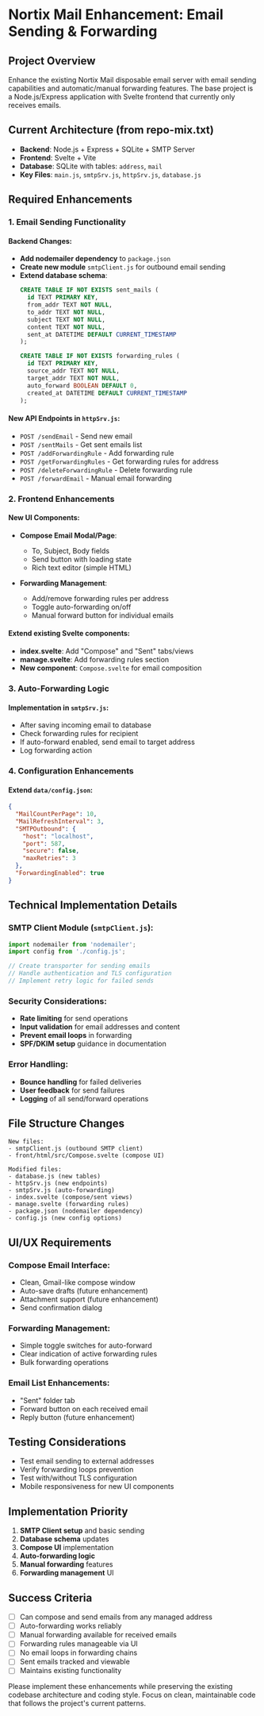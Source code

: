 # Nortix Mail Enhancement: Email Sending & Forwarding

## Project Overview
Enhance the existing Nortix Mail disposable email server with email sending capabilities and automatic/manual forwarding features. The base project is a Node.js/Express application with Svelte frontend that currently only receives emails.

## Current Architecture (from repo-mix.txt)
- **Backend**: Node.js + Express + SQLite + SMTP Server
- **Frontend**: Svelte + Vite
- **Database**: SQLite with tables: `address`, `mail`
- **Key Files**: `main.js`, `smtpSrv.js`, `httpSrv.js`, `database.js`

## Required Enhancements

### 1. Email Sending Functionality

#### Backend Changes:
- **Add nodemailer dependency** to `package.json`
- **Create new module** `smtpClient.js` for outbound email sending
- **Extend database schema**:
  ```sql
  CREATE TABLE IF NOT EXISTS sent_mails (
    id TEXT PRIMARY KEY,
    from_addr TEXT NOT NULL,
    to_addr TEXT NOT NULL,
    subject TEXT NOT NULL,
    content TEXT NOT NULL,
    sent_at DATETIME DEFAULT CURRENT_TIMESTAMP
  );
  
  CREATE TABLE IF NOT EXISTS forwarding_rules (
    id TEXT PRIMARY KEY,
    source_addr TEXT NOT NULL,
    target_addr TEXT NOT NULL,
    auto_forward BOOLEAN DEFAULT 0,
    created_at DATETIME DEFAULT CURRENT_TIMESTAMP
  );
  ```

#### New API Endpoints in `httpSrv.js`:
- `POST /sendEmail` - Send new email
- `POST /sentMails` - Get sent emails list
- `POST /addForwardingRule` - Add forwarding rule
- `POST /getForwardingRules` - Get forwarding rules for address
- `POST /deleteForwardingRule` - Delete forwarding rule
- `POST /forwardEmail` - Manual email forwarding

### 2. Frontend Enhancements

#### New UI Components:
- **Compose Email Modal/Page**:
  - To, Subject, Body fields
  - Send button with loading state
  - Rich text editor (simple HTML)
  
- **Forwarding Management**:
  - Add/remove forwarding rules per address
  - Toggle auto-forwarding on/off
  - Manual forward button for individual emails

#### Extend existing Svelte components:
- **index.svelte**: Add "Compose" and "Sent" tabs/views
- **manage.svelte**: Add forwarding rules section
- **New component**: `Compose.svelte` for email composition

### 3. Auto-Forwarding Logic

#### Implementation in `smtpSrv.js`:
- After saving incoming email to database
- Check forwarding rules for recipient
- If auto-forward enabled, send email to target address
- Log forwarding action

### 4. Configuration Enhancements

#### Extend `data/config.json`:
```json
{
  "MailCountPerPage": 10,
  "MailRefreshInterval": 3,
  "SMTPOutbound": {
    "host": "localhost",
    "port": 587,
    "secure": false,
    "maxRetries": 3
  },
  "ForwardingEnabled": true
}
```

## Technical Implementation Details

### SMTP Client Module (`smtpClient.js`):
```javascript
import nodemailer from 'nodemailer';
import config from './config.js';

// Create transporter for sending emails
// Handle authentication and TLS configuration
// Implement retry logic for failed sends
```

### Security Considerations:
- **Rate limiting** for send operations
- **Input validation** for email addresses and content
- **Prevent email loops** in forwarding
- **SPF/DKIM setup** guidance in documentation

### Error Handling:
- **Bounce handling** for failed deliveries
- **User feedback** for send failures
- **Logging** of all send/forward operations

## File Structure Changes
```
New files:
- smtpClient.js (outbound SMTP client)
- front/html/src/Compose.svelte (compose UI)

Modified files:
- database.js (new tables)
- httpSrv.js (new endpoints)
- smtpSrv.js (auto-forwarding)
- index.svelte (compose/sent views)
- manage.svelte (forwarding rules)
- package.json (nodemailer dependency)
- config.js (new config options)
```

## UI/UX Requirements

### Compose Email Interface:
- Clean, Gmail-like compose window
- Auto-save drafts (future enhancement)
- Attachment support (future enhancement)
- Send confirmation dialog

### Forwarding Management:
- Simple toggle switches for auto-forward
- Clear indication of active forwarding rules
- Bulk forwarding operations

### Email List Enhancements:
- "Sent" folder tab
- Forward button on each received email
- Reply button (future enhancement)

## Testing Considerations
- Test email sending to external addresses
- Verify forwarding loops prevention
- Test with/without TLS configuration
- Mobile responsiveness for new UI components

## Implementation Priority
1. **SMTP Client setup** and basic sending
2. **Database schema** updates
3. **Compose UI** implementation
4. **Auto-forwarding logic**
5. **Manual forwarding** features
6. **Forwarding management** UI

## Success Criteria
- [ ] Can compose and send emails from any managed address
- [ ] Auto-forwarding works reliably
- [ ] Manual forwarding available for received emails
- [ ] Forwarding rules manageable via UI
- [ ] No email loops in forwarding chains
- [ ] Sent emails tracked and viewable
- [ ] Maintains existing functionality

Please implement these enhancements while preserving the existing codebase architecture and coding style. Focus on clean, maintainable code that follows the project's current patterns.